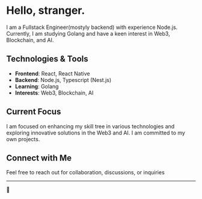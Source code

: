 # Hello, stranger.

I am a Fullstack Engineer(mostyly backend) with experience Node.js. Currently, I am studying Golang and have a keen interest in Web3, Blockchain, and AI.

## Technologies & Tools

- **Frontend**: React, React Native
- **Backend**: Node.js, Typescript (Nest.js)
- **Learning**: Golang
- **Interests**: Web3, Blockchain, AI

## Current Focus

I am focused on enhancing my skill tree in various technologies and exploring innovative solutions in the Web3 and AI. 
I am committed to my own projects.


## Connect with Me

Feel free to reach out for collaboration, discussions, or inquiries

---

🤖
